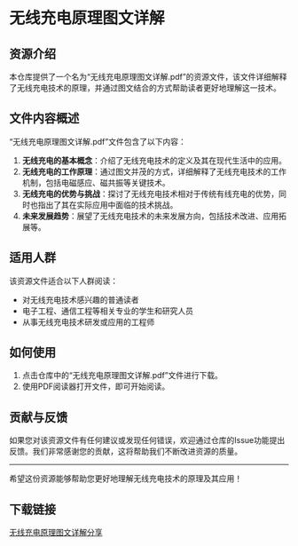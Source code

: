 # 无线充电原理图文详解

## 资源介绍

本仓库提供了一个名为“无线充电原理图文详解.pdf”的资源文件，该文件详细解释了无线充电技术的原理，并通过图文结合的方式帮助读者更好地理解这一技术。

## 文件内容概述

“无线充电原理图文详解.pdf”文件包含了以下内容：

1. **无线充电的基本概念**：介绍了无线充电技术的定义及其在现代生活中的应用。
2. **无线充电的工作原理**：通过图文并茂的方式，详细解释了无线充电技术的工作机制，包括电磁感应、磁共振等关键技术。
3. **无线充电的优势与挑战**：探讨了无线充电技术相对于传统有线充电的优势，同时也指出了其在实际应用中面临的技术挑战。
4. **未来发展趋势**：展望了无线充电技术的未来发展方向，包括技术改进、应用拓展等。

## 适用人群

该资源文件适合以下人群阅读：

- 对无线充电技术感兴趣的普通读者
- 电子工程、通信工程等相关专业的学生和研究人员
- 从事无线充电技术研发或应用的工程师

## 如何使用

1. 点击仓库中的“无线充电原理图文详解.pdf”文件进行下载。
2. 使用PDF阅读器打开文件，即可开始阅读。

## 贡献与反馈

如果您对该资源文件有任何建议或发现任何错误，欢迎通过仓库的Issue功能提出反馈。我们非常感谢您的贡献，这将帮助我们不断改进资源的质量。

---

希望这份资源能够帮助您更好地理解无线充电技术的原理及其应用！

## 下载链接

[无线充电原理图文详解分享](https://pan.quark.cn/s/fe392e72438a)